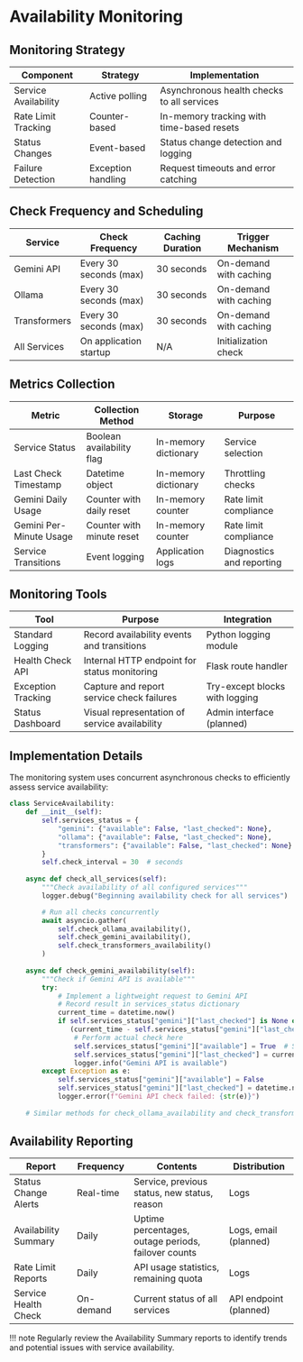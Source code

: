 # Availability Monitoring

## Monitoring Strategy

| Component            | Strategy           | Implementation                             |
|----------------------|--------------------|--------------------------------------------|
| Service Availability | Active polling     | Asynchronous health checks to all services |
| Rate Limit Tracking  | Counter-based      | In-memory tracking with time-based resets  |
| Status Changes       | Event-based        | Status change detection and logging        |
| Failure Detection    | Exception handling | Request timeouts and error catching        |

## Check Frequency and Scheduling

| Service      | Check Frequency        | Caching Duration | Trigger Mechanism      |
|--------------|------------------------|------------------|------------------------|
| Gemini API   | Every 30 seconds (max) | 30 seconds       | On-demand with caching |
| Ollama       | Every 30 seconds (max) | 30 seconds       | On-demand with caching |
| Transformers | Every 30 seconds (max) | 30 seconds       | On-demand with caching |
| All Services | On application startup | N/A              | Initialization check   |

## Metrics Collection

| Metric                  | Collection Method         | Storage              | Purpose                   |
|-------------------------|---------------------------|----------------------|---------------------------|
| Service Status          | Boolean availability flag | In-memory dictionary | Service selection         |
| Last Check Timestamp    | Datetime object           | In-memory dictionary | Throttling checks         |
| Gemini Daily Usage      | Counter with daily reset  | In-memory counter    | Rate limit compliance     |
| Gemini Per-Minute Usage | Counter with minute reset | In-memory counter    | Rate limit compliance     |
| Service Transitions     | Event logging             | Application logs     | Diagnostics and reporting |

## Monitoring Tools

| Tool               | Purpose                                       | Integration                    |
|--------------------|-----------------------------------------------|--------------------------------|
| Standard Logging   | Record availability events and transitions    | Python logging module          |
| Health Check API   | Internal HTTP endpoint for status monitoring  | Flask route handler            |
| Exception Tracking | Capture and report service check failures     | Try-except blocks with logging |
| Status Dashboard   | Visual representation of service availability | Admin interface (planned)      |

## Implementation Details

The monitoring system uses concurrent asynchronous checks to efficiently assess service availability:

```python
class ServiceAvailability:
    def __init__(self):
        self.services_status = {
            "gemini": {"available": False, "last_checked": None},
            "ollama": {"available": False, "last_checked": None},
            "transformers": {"available": False, "last_checked": None}
        }
        self.check_interval = 30  # seconds
        
    async def check_all_services(self):
        """Check availability of all configured services"""
        logger.debug("Beginning availability check for all services")

        # Run all checks concurrently
        await asyncio.gather(
            self.check_ollama_availability(),
            self.check_gemini_availability(),
            self.check_transformers_availability()
        )
        
    async def check_gemini_availability(self):
        """Check if Gemini API is available"""
        try:
            # Implement a lightweight request to Gemini API
            # Record result in services_status dictionary
            current_time = datetime.now()
            if self.services_status["gemini"]["last_checked"] is None or \
               (current_time - self.services_status["gemini"]["last_checked"]).seconds > self.check_interval:
                # Perform actual check here
                self.services_status["gemini"]["available"] = True  # Set based on check result
                self.services_status["gemini"]["last_checked"] = current_time
                logger.info("Gemini API is available")
        except Exception as e:
            self.services_status["gemini"]["available"] = False
            self.services_status["gemini"]["last_checked"] = datetime.now()
            logger.error(f"Gemini API check failed: {str(e)}")
            
    # Similar methods for check_ollama_availability and check_transformers_availability
```

## Availability Reporting

| Report               | Frequency | Contents                                            | Distribution           |
|----------------------|-----------|-----------------------------------------------------|------------------------|
| Status Change Alerts | Real-time | Service, previous status, new status, reason        | Logs                   |
| Availability Summary | Daily     | Uptime percentages, outage periods, failover counts | Logs, email (planned)  |
| Rate Limit Reports   | Daily     | API usage statistics, remaining quota               | Logs                   |
| Service Health Check | On-demand | Current status of all services                      | API endpoint (planned) |

!!! note
    Regularly review the Availability Summary reports to identify trends and potential issues with service availability.